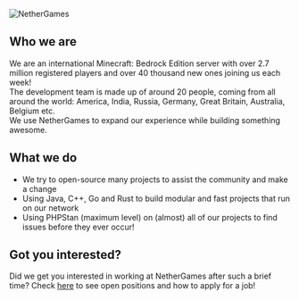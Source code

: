 ![NetherGames](https://cdn.nethergames.org/img/logo/one-line-non-flush-light.png)
## Who we are
We are an international Minecraft: Bedrock Edition server with over 2.7 million registered players and over 40 thousand new ones joining us each week! <br/>
The development team is made up of around 20 people, coming from all around the world: America, India, Russia, Germany, Great Britain, Australia, Belgium etc. <br/>
We use NetherGames to expand our experience while building something awesome.

## What we do

- We try to open-source many projects to assist the community and make a change
- Using Java, C++, Go and Rust to build modular and fast projects that run on our network
- Using PHPStan (maximum level) on (almost) all of our projects to find issues before they ever occur!

## Got you interested?
Did we get you interested in working at NetherGames after such a brief time? Check [here](https://ngmc.co/jobs) to see open positions and how to apply for a job!
